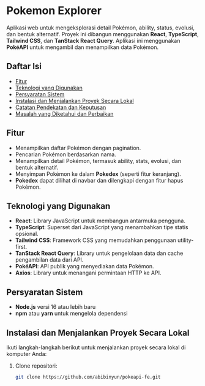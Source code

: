 # Pokemon Explorer

Aplikasi web untuk mengeksplorasi detail Pokémon, ability, status, evolusi, dan bentuk alternatif. Proyek ini dibangun menggunakan **React**, **TypeScript**, **Tailwind CSS**, dan **TanStack React Query**. Aplikasi ini menggunakan **PokéAPI** untuk mengambil dan menampilkan data Pokémon.

## Daftar Isi

- [Fitur](#fitur)
- [Teknologi yang Digunakan](#teknologi-yang-digunakan)
- [Persyaratan Sistem](#persyaratan-sistem)
- [Instalasi dan Menjalankan Proyek Secara Lokal](#instalasi-dan-menjalankan-proyek-secara-lokal)
- [Catatan Pendekatan dan Keputusan](#catatan-pendekatan-dan-keputusan)
- [Masalah yang Diketahui dan Perbaikan](#masalah-yang-diketahui-dan-perbaikan)

## Fitur

- Menampilkan daftar Pokémon dengan pagination.
- Pencarian Pokémon berdasarkan nama.
- Menampilkan detail Pokémon, termasuk ability, stats, evolusi, dan bentuk alternatif.
- Menyimpan Pokémon ke dalam **Pokedex** (seperti fitur keranjang).
- **Pokedex** dapat dilihat di navbar dan dilengkapi dengan fitur hapus Pokémon.

## Teknologi yang Digunakan

- **React**: Library JavaScript untuk membangun antarmuka pengguna.
- **TypeScript**: Superset dari JavaScript yang menambahkan tipe statis opsional.
- **Tailwind CSS**: Framework CSS yang memudahkan penggunaan utility-first.
- **TanStack React Query**: Library untuk pengelolaan data dan cache pengambilan data dari API.
- **PokéAPI**: API publik yang menyediakan data Pokémon.
- **Axios**: Library untuk menangani permintaan HTTP ke API.

## Persyaratan Sistem

- **Node.js** versi 16 atau lebih baru
- **npm** atau **yarn** untuk mengelola dependensi

## Instalasi dan Menjalankan Proyek Secara Lokal

Ikuti langkah-langkah berikut untuk menjalankan proyek secara lokal di komputer Anda:

1. Clone repositori:
   ```bash
   git clone https://github.com/abibinyun/pokeapi-fe.git
   ```
